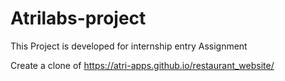 # Atrilabs-project


This Project is developed for internship entry Assignment


Create a clone of https://atri-apps.github.io/restaurant_website/
